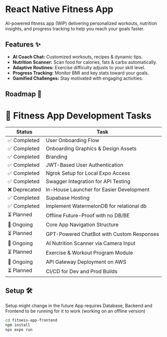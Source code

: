 # React Native Fitness App

AI-powered fitness app (WIP) delivering personalized workouts, nutrition insights, and progress tracking to help you reach your goals faster.

## Features ✨

- **AI Coach Chat:** Customized workouts, recipes & dynamic tips.  
- **Nutrition Scanner:** Scan food for calories, fats & carbs automatically.  
- **Adaptive Routines:** Exercise difficulty adjusts to your skill level.  
- **Progress Tracking:** Monitor BMI and key stats toward your goals.  
- **Gamified Challenges:** Stay motivated with engaging activities.

## Roadmap 🚀


# 📱 Fitness App Development Tasks

| Status       | Task                                              |
|--------------|---------------------------------------------------|
| ✅ Completed | User Onboarding Flow                              |
| ✅ Completed | Onboarding Graphics & Design Assets               |
| ✅ Completed   | Branding                                          |
| ✅ Completed    | JWT-Based User Authentication                  |
| ✅ Completed | Ngrok Setup for Local Expo Access                 |
| ✅ Completed | Swagger Integration for API Testing               |
| ❌ Deprecated | In-House Launcher for Easier Development          |
| ✅ Completed   | Supabase Hosting                                 |
| ✅ Completed  | Implement WatermelonDB for relational db |
| ⏳ Planned   | Offline Future-Proof with no DB/BE                 |
| 🔄 Ongoing   | Core App Navigation Structure                     |
| ⏳ Planned   | GPT-Powered ChatBot with Custom Responses         |
| 🔄 Ongoing   | AI Nutrition Scanner via Camera Input             |
| ⏳ Planned   | Exercise & Workout Program Module                 |
| 🔄 Ongoing   | API Gateway Deployment on AWS                     |
| ⏳ Planned   | CI/CD for Dev and Prod Builds                     |

## Setup 🛠️
Setup might change in the future
App requires Database, Backend and Frontend to be running for it to work (working on an offline version)
```bash
cd fitness-app-frontend
npm install
npx expo run
```
